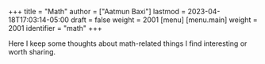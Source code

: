 +++
title = "Math"
author = ["Aatmun Baxi"]
lastmod = 2023-04-18T17:03:14-05:00
draft = false
weight = 2001
[menu]
  [menu.main]
    weight = 2001
    identifier = "math"
+++

Here I keep some thoughts about math-related things I find interesting or worth sharing.

